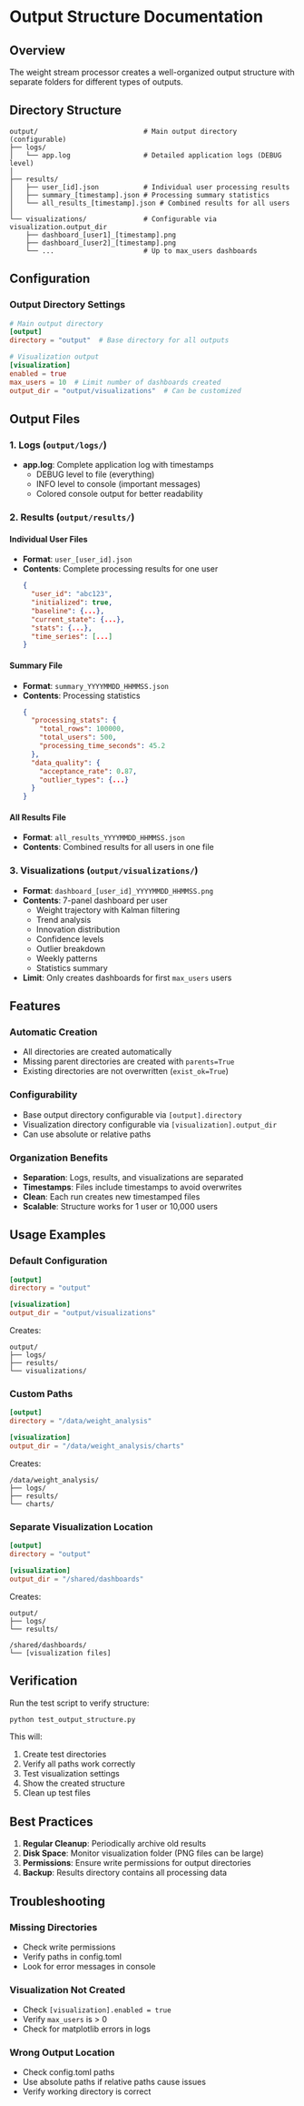 # Output Structure Documentation

## Overview

The weight stream processor creates a well-organized output structure with separate folders for different types of outputs.

## Directory Structure

```
output/                          # Main output directory (configurable)
├── logs/
│   └── app.log                  # Detailed application logs (DEBUG level)
│
├── results/
│   ├── user_[id].json           # Individual user processing results
│   ├── summary_[timestamp].json # Processing summary statistics
│   └── all_results_[timestamp].json # Combined results for all users
│
└── visualizations/              # Configurable via visualization.output_dir
    ├── dashboard_[user1]_[timestamp].png
    ├── dashboard_[user2]_[timestamp].png
    └── ...                      # Up to max_users dashboards
```

## Configuration

### Output Directory Settings

```toml
# Main output directory
[output]
directory = "output"  # Base directory for all outputs

# Visualization output
[visualization]
enabled = true
max_users = 10  # Limit number of dashboards created
output_dir = "output/visualizations"  # Can be customized
```

## Output Files

### 1. Logs (`output/logs/`)

- **app.log**: Complete application log with timestamps
  - DEBUG level to file (everything)
  - INFO level to console (important messages)
  - Colored console output for better readability

### 2. Results (`output/results/`)

#### Individual User Files
- **Format**: `user_[user_id].json`
- **Contents**: Complete processing results for one user
  ```json
  {
    "user_id": "abc123",
    "initialized": true,
    "baseline": {...},
    "current_state": {...},
    "stats": {...},
    "time_series": [...]
  }
  ```

#### Summary File
- **Format**: `summary_YYYYMMDD_HHMMSS.json`
- **Contents**: Processing statistics
  ```json
  {
    "processing_stats": {
      "total_rows": 100000,
      "total_users": 500,
      "processing_time_seconds": 45.2
    },
    "data_quality": {
      "acceptance_rate": 0.87,
      "outlier_types": {...}
    }
  }
  ```

#### All Results File
- **Format**: `all_results_YYYYMMDD_HHMMSS.json`
- **Contents**: Combined results for all users in one file

### 3. Visualizations (`output/visualizations/`)

- **Format**: `dashboard_[user_id]_YYYYMMDD_HHMMSS.png`
- **Contents**: 7-panel dashboard per user
  - Weight trajectory with Kalman filtering
  - Trend analysis
  - Innovation distribution
  - Confidence levels
  - Outlier breakdown
  - Weekly patterns
  - Statistics summary
- **Limit**: Only creates dashboards for first `max_users` users

## Features

### Automatic Creation
- All directories are created automatically
- Missing parent directories are created with `parents=True`
- Existing directories are not overwritten (`exist_ok=True`)

### Configurability
- Base output directory configurable via `[output].directory`
- Visualization directory configurable via `[visualization].output_dir`
- Can use absolute or relative paths

### Organization Benefits
- **Separation**: Logs, results, and visualizations are separated
- **Timestamps**: Files include timestamps to avoid overwrites
- **Clean**: Each run creates new timestamped files
- **Scalable**: Structure works for 1 user or 10,000 users

## Usage Examples

### Default Configuration
```toml
[output]
directory = "output"

[visualization]
output_dir = "output/visualizations"
```

Creates:
```
output/
├── logs/
├── results/
└── visualizations/
```

### Custom Paths
```toml
[output]
directory = "/data/weight_analysis"

[visualization]
output_dir = "/data/weight_analysis/charts"
```

Creates:
```
/data/weight_analysis/
├── logs/
├── results/
└── charts/
```

### Separate Visualization Location
```toml
[output]
directory = "output"

[visualization]
output_dir = "/shared/dashboards"
```

Creates:
```
output/
├── logs/
└── results/

/shared/dashboards/
└── [visualization files]
```

## Verification

Run the test script to verify structure:
```bash
python test_output_structure.py
```

This will:
1. Create test directories
2. Verify all paths work correctly
3. Test visualization settings
4. Show the created structure
5. Clean up test files

## Best Practices

1. **Regular Cleanup**: Periodically archive old results
2. **Disk Space**: Monitor visualization folder (PNG files can be large)
3. **Permissions**: Ensure write permissions for output directories
4. **Backup**: Results directory contains all processing data

## Troubleshooting

### Missing Directories
- Check write permissions
- Verify paths in config.toml
- Look for error messages in console

### Visualization Not Created
- Check `[visualization].enabled = true`
- Verify `max_users` is > 0
- Check for matplotlib errors in logs

### Wrong Output Location
- Check config.toml paths
- Use absolute paths if relative paths cause issues
- Verify working directory is correct